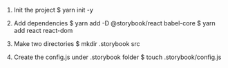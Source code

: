 1. Init the project
$ yarn init -y

2. Add dependencies
$ yarn add -D @storybook/react babel-core
$ yarn add react react-dom

3. Make two directories
$ mkdir .storybook src

4. Create the config.js under .storybook folder
$ touch .storybook/config.js

